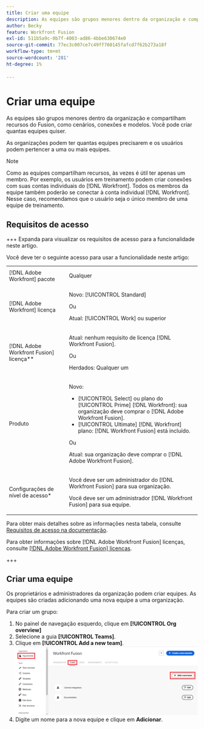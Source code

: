 ```yaml
---
title: Criar uma equipe
description: As equipes são grupos menores dentro da organização e compartilham recursos do Fusion, como cenários, conexões e modelos. Você pode criar quantas equipes quiser.
author: Becky
feature: Workfront Fusion
exl-id: 511b5a9c-0b7f-4003-ad86-4bbe630674e0
source-git-commit: 77ec3c007ce7c49ff760145fafcd7f62b273a18f
workflow-type: tm+mt
source-wordcount: '281'
ht-degree: 1%

---
```


# Criar uma equipe

As equipes são grupos menores dentro da organização e compartilham recursos do Fusion, como cenários, conexões e modelos. Você pode criar quantas equipes quiser.

As organizações podem ter quantas equipes precisarem e os usuários podem pertencer a uma ou mais equipes.

>[!NOTE]
>
>Como as equipes compartilham recursos, às vezes é útil ter apenas um membro. Por exemplo, os usuários em treinamento podem criar conexões com suas contas individuais do [!DNL Workfront]. Todos os membros da equipe também poderão se conectar à conta individual [!DNL Workfront]. Nesse caso, recomendamos que o usuário seja o único membro de uma equipe de treinamento.

## Requisitos de acesso

+++ Expanda para visualizar os requisitos de acesso para a funcionalidade neste artigo.

Você deve ter o seguinte acesso para usar a funcionalidade neste artigo:

<table style="table-layout:auto">
 <col> 
 <col> 
 <tbody> 
  <tr> 
   <td role="rowheader">[!DNL Adobe Workfront] pacote</td> 
   <td> <p>Qualquer</p> </td> 
  </tr> 
  <tr data-mc-conditions=""> 
   <td role="rowheader">[!DNL Adobe Workfront] licença</td> 
   <td> <p>Novo: [!UICONTROL Standard]</p><p>Ou</p><p>Atual: [!UICONTROL Work] ou superior</p> </td> 
  </tr> 
  <tr> 
   <td role="rowheader">[!DNL Adobe Workfront Fusion] licença**</td> 
   <td>
   <p>Atual: nenhum requisito de licença [!DNL Workfront Fusion].</p>
   <p>Ou</p>
   <p>Herdados: Qualquer um </p>
   </td> 
  </tr> 
  <tr> 
   <td role="rowheader">Produto</td> 
   <td>
   <p>Novo:</p> <ul><li>[!UICONTROL Select] ou plano do [!UICONTROL Prime] [!DNL Workfront]: sua organização deve comprar o [!DNL Adobe Workfront Fusion].</li><li>[!UICONTROL Ultimate] [!DNL Workfront] plano: [!DNL Workfront Fusion] está incluído.</li></ul>
   <p>Ou</p>
   <p>Atual: sua organização deve comprar o [!DNL Adobe Workfront Fusion].</p>
   </td> 
  </tr>
  <tr data-mc-conditions=""> 
   <td role="rowheader">Configurações de nível de acesso*</td> 
   <td> 
     <p>Você deve ser um administrador do [!DNL Workfront Fusion] para sua organização.</p>
     <p>Você deve ser um administrador [!DNL Workfront Fusion] para sua equipe.</p>
   </td> 
  </tr> 
   </td> 
  </tr> 
 </tbody> 
</table>

Para obter mais detalhes sobre as informações nesta tabela, consulte [Requisitos de acesso na documentação](/help/workfront-fusion/references/licenses-and-roles/access-level-requirements-in-documentation.md).

Para obter informações sobre [!DNL Adobe Workfront Fusion] licenças, consulte [[!DNL Adobe Workfront Fusion] licenças](/help/workfront-fusion/set-up-and-manage-workfront-fusion/licensing-operations-overview/license-automation-vs-integration.md).

+++



## Criar uma equipe

Os proprietários e administradores da organização podem criar equipes. As equipes são criadas adicionando uma nova equipe a uma organização.

Para criar um grupo:

1. No painel de navegação esquerdo, clique em **[!UICONTROL Org overview]**
1. Selecione a guia **[!UICONTROL Teams]**.
1. Clique em **[!UICONTROL Add a new team]**.
   ![Criar uma equipe](assets/create-new-team-button.png)
1. Digite um nome para a nova equipe e clique em **Adicionar**.

